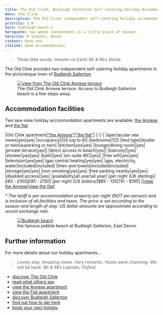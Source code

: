 ```yaml
---
title: The Old Clink, Budleigh Salterton Self-Catering Holiday Accommodation
menu: Old Clink
description: The Old Clink independent self-catering holiday accommodation apartments in Budleigh Salterton, East Devon, UK.
priority: 1.0
hero: budleigh-beach-2
heroquote: two weeks contentment in a little piece of heaven
herocite: R Stanton, Devon
ctatext: book now
ctalink: book-accommodation/
---
```


> Three little words: Heaven on Earth
<cite>Mr &amp; Mrs Steele</cite>

The Old Clink provides two independent self-catering holiday apartments in the picturesque town of [Budleigh Salterton]([root]about-budleigh-salterton/).

<figure>

  <a href="[root]images/annexe-terrace-2.jpg" class="progressive replace">
    <img src="[root]images/preview/annexe-terrace-2.jpg" alt="view from The Old Clink Annexe terrace" class="preview" />
  </a>

  <figcaption>The Old Clink Annexe terrace. Access to Budleigh Salterton beach is a few steps away.</figcaption>

</figure>

## Accommodation facilities

Two sea-view holiday accommodation apartments are available: [the Annexe]([root]apartment-1-annexe/) and [the flat]([root]apartment-2-flat/):

|Old Clink apartment|["the Annexe"]([root]apartment-1-annexe/)|["the flat"]([root]apartment-2-flat/)|
|-|-|
|spectacular sea views|yes|yes|
|occupancy|2|4 (up to 6)|
|bedrooms|1|2|
|bed type|double or twin|superking or twin|
|kitchen|yes|yes|
|lounge/dining room||yes|
|private terrace|yes||
|direct access to beach|yes||
|balcony||yes|
|shower|yes|yes|
|bath||yes|
|en-suite WC|yes||
|free wifi|yes|yes|
|television|yes|yes|
|gas central heating|yes|yes|
|gas, electricity, water|included|included|
|linen and towels|included|included|
|storage|yes|yes|
|non-smoking|yes|yes|
|free parking nearby|yes|yes|
|disabled access||yes|
|availability|all year|all year|
|per night (UK sterling)*|£65 - £105|£85 - £150|
|per night (US dollars)*|$85 - $135|$110 - $195|
||[view the Annexe]([root]apartment-1-annexe/)|[view the flat]([root]apartment-2-flat/)|

_* The tariff is per accommodation property per night (NOT per person) and is inclusive of all facilities and taxes. The price is set according to the season and length of stay. US dollar amounts are approximate according to recent exchange rate._

<figure>

  <a href="[root]images/budleigh-beach-1.jpg" class="progressive replace">
    <img src="[root]images/preview/budleigh-beach-1.jpg" alt="Budleigh beach" class="preview" />
  </a>

  <figcaption>the famous pebble beach at Budleigh Salterton, East Devon</figcaption>

</figure>

## Further information
For more details about our holiday apartments&hellip;

> Lovely stay. Amazing views. Very romantic. Hosts were charming. We will be back.
<cite>Mr &amp; Mrs Layman, Oxford</cite>

* [discover The Old Clink]([root]about-old-clink/)
* [read what others say]([root]about-old-clink/testimonials/)
* [view the Annexe apartment]([root]apartment-1-annexe/)
* [view the Flat apartment]([root]apartment-2-flat/)
* [discover Budleigh Salterton]([root]about-budleigh-salterton/)
* [find out how to get here]([root]book-accommodation/travel/)
* [book your next holiday]([root]book-accommodation/)
